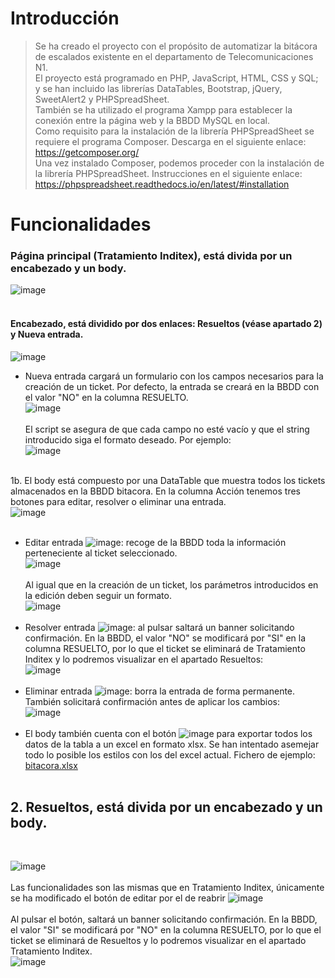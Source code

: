 # Introducción
> Se ha creado el proyecto con el propósito de automatizar la bitácora de escalados existente en el departamento de Telecomunicaciones N1. </br>
El proyecto está programado en PHP, JavaScript, HTML, CSS y SQL; y se han incluido las librerías DataTables, Bootstrap, jQuery, SweetAlert2 y PHPSpreadSheet. </br>
También se ha utilizado el programa Xampp para establecer la conexión entre la página web y la BBDD MySQL en local. </br>
Como requisito para la instalación de la librería PHPSpreadSheet se requiere el programa Composer. Descarga en el siguiente enlace: </br>
https://getcomposer.org/ </br>
Una vez instalado Composer, podemos proceder con la instalación de la librería PHPSpreadSheet. Instrucciones en el siguiente enlace: </br>
https://phpspreadsheet.readthedocs.io/en/latest/#installation

# Funcionalidades
### Página principal (Tratamiento Inditex), está divida por un encabezado y un body.

![image](https://github.com/nahupb/bitacora/assets/141838996/289125f9-9077-408d-819b-0a36047ce0b3)
</br></br>
#### Encabezado, está dividido por dos enlaces: Resueltos (véase apartado 2) y Nueva entrada. </br>
![image](https://github.com/nahupb/bitacora/assets/141838996/422b15f6-fb91-4cea-90b8-60ff984bdd8e)
</br>
- Nueva entrada cargará un formulario con los campos necesarios para la creación de un ticket. Por defecto, la entrada se creará en la BBDD con el valor "NO" en la columna RESUELTO. </br>
![image](https://github.com/nahupb/bitacora/assets/141838996/c414e6be-ce3e-440b-a737-bb36b4e3731c)
</br></br>
El script se asegura de que cada campo no esté vacío y que el string introducido siga el formato deseado. Por ejemplo: </br>
![image](https://github.com/nahupb/bitacora/assets/141838996/89a89a4a-b994-443d-a8d7-1693d73b2b51) </br></br>

1b. El body está compuesto por una DataTable que muestra todos los tickets almacenados en la BBDD bitacora. En la columna Acción tenemos tres botones para editar, resolver o eliminar una entrada. </br>
 ![image](https://github.com/nahupb/bitacora/assets/141838996/4e4f229f-06fd-4ad4-84cc-f8ec73fc1c58) </br></br>
- Editar entrada ![image](https://github.com/nahupb/bitacora/assets/141838996/869f3cef-c44a-475c-9de5-571baa3c9094):
recoge de la BBDD toda la información perteneciente al ticket seleccionado. </br>
![image](https://github.com/nahupb/bitacora/assets/141838996/12397f1a-2179-45d9-be6a-26823b64af66)
 </br></br>
Al igual que en la creación de un ticket, los parámetros introducidos en la edición deben seguir un formato. </br>
![image](https://github.com/nahupb/bitacora/assets/141838996/9c53c85f-1a99-441e-92ca-2be7f70f7f06) </br></br>
- Resolver entrada ![image](https://github.com/nahupb/bitacora/assets/141838996/31617505-6201-4000-841a-f7c151fda948):
al pulsar saltará un banner solicitando confirmación. En la BBDD, el valor "NO" se modificará por "SI" en la columna RESUELTO, por lo que el ticket se eliminará de Tratamiento Inditex y lo podremos visualizar en el apartado Resueltos: </br>
![image](https://github.com/nahupb/bitacora/assets/141838996/f9e9c9e0-f3a4-43c1-a831-2237893c4674) </br></br>
- Eliminar entrada ![image](https://github.com/nahupb/bitacora/assets/141838996/d586113b-662b-43af-a2eb-026538fd6db5): borra la entrada de forma permanente. También solicitará confirmación antes de aplicar los cambios: </br>
![image](https://github.com/nahupb/bitacora/assets/141838996/40539cc1-bda6-4f23-bcdb-33d950a99be0) </br></br>
- El body también cuenta con el botón ![image](https://github.com/nahupb/bitacora/assets/141838996/e24f3a4b-5c63-4e87-b060-f9b8112071e2)
para exportar todos los datos de la tabla a un excel en formato xlsx. Se han intentado asemejar todo lo posible los estilos con los del excel actual. Fichero de ejemplo: </br>
[bitacora.xlsx](https://github.com/nahupb/bitacora/files/12497266/bitacora.xlsx) </br></br>

<h2> 2. Resueltos, está divida por un encabezado y un body. </h2></br>

![image](https://github.com/nahupb/bitacora/assets/141838996/ba4811fb-71b4-4620-9bb1-5df74b18f912) 
</br></br>
Las funcionalidades son las mismas que en Tratamiento Inditex, únicamente se ha modificado el botón de editar por el de reabrir ![image](https://github.com/nahupb/bitacora/assets/141838996/97359d17-1abf-4cbb-86bc-133de0f64dad)</br></br>
Al pulsar el botón, saltará un banner solicitando confirmación. En la BBDD, el valor "SI" se modificará por "NO" en la columna RESUELTO, por lo que el ticket se eliminará de Resueltos y lo podremos visualizar en el apartado Tratamiento Inditex. </br>
![image](https://github.com/nahupb/bitacora/assets/141838996/6acf8497-4c03-47fb-b78f-2f28f2757927)













